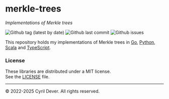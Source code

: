 # merkle-trees
_Implementations of Merkle trees_

![Github tag (latest by date)](https://img.shields.io/github/v/tag/cyrildever/merkle-trees)
![Github last commit](https://img.shields.io/github/last-commit/cyrildever/merkle-trees)
![Github issues](https://img.shields.io/github/issues/cyrildever/merkle-trees)

This repository holds my implementations of Merkle trees in [Go](packages/go/README.md), [Python](packages/py/README.md), [Scala](packages/scala/README.md) and [TypeScript](packages/ts/README.md).


### License

These libraries are distributed under a MIT license. \
See the [LICENSE](LICENSE) file.


<hr />
&copy; 2022-2025 Cyril Dever. All rights reserved.